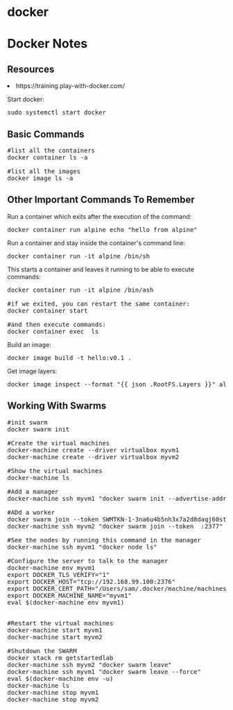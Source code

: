 # docker
<h1>Docker Notes</h1>

<h2>Resources</h2>

<li>https://training.play-with-docker.com/</li>

Start docker:

<pre>sudo systemctl start docker</pre>

<h2>Basic Commands</h2>

<pre>
#list all the containers
docker container ls -a

#list all the images
docker image ls -a
</pre>

<h2>Other Important Commands To Remember</h2>

Run a container which exits after the execution of the command:

<pre>docker container run alpine echo "hello from alpine"</pre>

Run a container and stay inside the container's command line:

<pre>docker container run -it alpine /bin/sh</pre>

This starts a container and leaves it running to be able to execute commands:

<pre>
docker container run -it alpine /bin/ash

#if we exited, you can restart the same container:
docker container start <container ID>

#and then execute commands:
docker container exec <container ID> ls
</pre>

Build an image:

<pre>docker image build -t hello:v0.1 .</pre>

Get image layers:

<pre>docker image inspect --format "{{ json .RootFS.Layers }}" alpine</pre>

<h2>Working With Swarms</h2>

<pre>
#init swarm
docker swarm init

#Create the virtual machines
docker-machine create --driver virtualbox myvm1
docker-machine create --driver virtualbox myvm2

#Show the virtual machines
docker-machine ls

#Add a manager
docker-machine ssh myvm1 "docker swarm init --advertise-addr <myvm1 ip>"

#ADd a worker
docker swarm join --token SWMTKN-1-3na6u4b5nh3x7a2d8daqj60stj0e6rod7ou8uiidxj78g4qkja-7p8mjno4xq6m8nwjd1haw900m 192.168.99.100:2377	#output of the previous command
docker-machine ssh myvm2 "docker swarm join --token <token> <ip>:2377"	#Full command format

#See the nodes by running this command in the manager
docker-machine ssh myvm1 "docker node ls"

#Configure the server to talk to the manager
docker-machine env myvm1
export DOCKER_TLS_VERIFY="1"
export DOCKER_HOST="tcp://192.168.99.100:2376"
export DOCKER_CERT_PATH="/Users/sam/.docker/machine/machines/myvm1"
export DOCKER_MACHINE_NAME="myvm1"
eval $(docker-machine env myvm1)


#Restart the virtual machines
docker-machine start myvm1
docker-machine start myvm2

#Shutdown the SWARM
docker stack rm getstartedlab
docker-machine ssh myvm2 "docker swarm leave"
docker-machine ssh myvm1 "docker swarm leave --force"
eval $(docker-machine env -u)
docker-machine ls
docker-machine stop myvm1
docker-machine stop myvm2
</pre>
